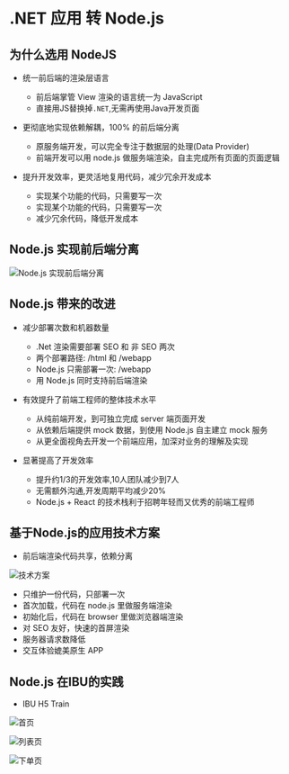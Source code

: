# .NET 应用 转 Node.js

## 为什么选用 NodeJS

- 统一前后端的渲染层语言
  - 前后端掌管 View 渲染的语言统一为 JavaScript
  - 直接用JS替换掉`.NET`,无需再使用Java开发页面

- 更彻底地实现依赖解耦，100% 的前后端分离
  - 原服务端开发，可以完全专注于数据层的处理(Data Provider)
  - 前端开发可以用 node.js 做服务端渲染，自主完成所有页面的页面逻辑

- 提升开发效率，更灵活地复用代码，减少冗余开发成本
  - 实现某个功能的代码，只需要写一次
  - 实现某个功能的代码，只需要写一次
  - 减少冗余代码，降低开发成本

## Node.js 实现前后端分离

![Node.js 实现前后端分离](./image/NodeJS-f-b.png)

## Node.js 带来的改进

- 减少部署次数和机器数量
  - .Net 渲染需要部署 SEO 和 非 SEO 两次
  - 两个部署路径: /html 和 /webapp
  - Node.js 只需部署一次: /webapp
  - 用 Node.js 同时支持前后端渲染

- 有效提升了前端工程师的整体技术水平
  - 从纯前端开发，到可独立完成 server 端页面开发
  - 从依赖后端提供 mock 数据，到使用 Node.js 自主建立 mock 服务
  - 从更全面视角去开发一个前端应用，加深对业务的理解及实现

- 显著提高了开发效率
  - 提升约1/3的开发效率,10人团队减少到7人
  - 无需额外沟通,开发周期平均减少20%
  - Node.js + React 的技术栈利于招聘年轻而又优秀的前端工程师
 
## 基于Node.js的应用技术方案

- 前后端渲染代码共享，依赖分离

![技术方案](./image/NodeJS-frame.png)

- 只维护一份代码，只部署一次
- 首次加载，代码在 node.js 里做服务端渲染
- 初始化后，代码在 browser 里做浏览器端渲染
- 对 SEO 友好，快速的首屏渲染
- 服务器请求数降低
- 交互体验媲美原生 APP

## Node.js 在IBU的实践

-  IBU H5 Train

![首页](./image/www.ctrip.com.hk-m-trains-new-0.png)

![列表页](./image/www.ctrip.com.hk-m-trains-new-1.png)

![下单页](./image/www.ctrip.com.hk-m-trains-new-2.png)